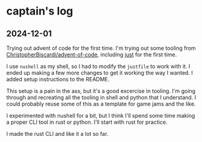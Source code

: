 # captain's log

## 2024-12-01

Trying out advent of code for the first time. I'm trying out some tooling
from
[ChristopherBiscardi/advent-of-code](https://github.com/ChristopherBiscardi/advent-of-code),
including [just](https://github.com/casey/just) for the first time.

I use `nushell` as my shell, so I had to modify the `justfile` to work with it.
I ended up making a few more changes to get it working the way I wanted. I added
setup instructions to the README.

This setup is a pain in the ass, but it's a good excercise in tooling. I'm going
through and recreating all the tooling in shell and python that I understand.
I could probably reuse some of this as a template for game jams and the like.

I experimented with nushell for a bit, but I think I'll spend some time making a
proper CLI tool in rust or python. I'll start with rust for practice.

I made the rust CLI and like it a lot so far.
